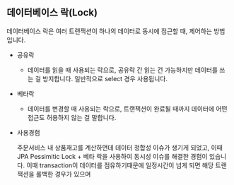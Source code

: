 
## 데이터베이스 락(Lock)

데이터베이스 락은 여러 트랜잭션이 하나의 데이터로 동시에 접근할 때, 제어하는 방법입니다.

- 공유락
    - 데이터를 읽을 때 사용되는 락으로, 공유락 간 읽는 건 가능하지만 데이터를 쓰는 걸 방지합니다.
      일반적으로 select 경우 사용됩니다.
- 베타락
    - 데이터를 변경할 때 사용되는 락으로, 트랜잭션이 완료될 때까지 데이터에 어떤 접근도 허용하지 않는 걸 말합니다.

- 사용경험

  주문서비스 내 상품재고를 계산하면데 데이터 정합성 이슈가 생기게 되었고,
  이때 JPA Pessimitic Lock + 베타 락을 사용하여 동시성 이슈를 해결한 경험이 있습니다.
  이때 transaction이 데이터를 점유하기때문에 일정시간이 넘게 되면 해당 트랜잭션을 롤백한 경우가 있으며
